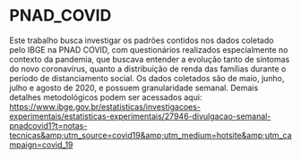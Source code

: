 # PNAD_COVID
Este trabalho busca investigar os padrões contidos nos dados coletado pelo IBGE na PNAD COVID, com questionários realizados especialmente no contexto da pandemia, que buscava entender a evolução tanto de sintomas do novo coronavírus, quanto a distribuição de renda das famílias durante o período de distanciamento social.  Os dados coletados são de maio, junho, julho e agosto de 2020, e possuem granularidade semanal. Demais detalhes metodológicos podem ser acessados aqui: https://www.ibge.gov.br/estatisticas/investigacoes-experimentais/estatisticas-experimentais/27946-divulgacao-semanal-pnadcovid1?t=notas-tecnicas&amp;utm_source=covid19&amp;utm_medium=hotsite&amp;utm_campaign=covid_19
